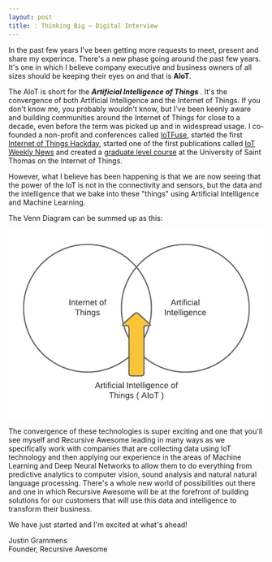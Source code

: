 ```yaml
---
layout: post
title: : Thinking Big – Digital Interview
---
```


In the past few years I've been getting more requests to meet, present and share my experince.
There's a new phase going around the past few years. It's one in which I believe company executive and business owners of all sizes should be keeping their eyes on and that is **AIoT**.

The AIoT is short for the ***Artificial Intelligence of Things*** . It's the convergence of both Artificial Intelligence and the Internet of Things. If you don't know me, you probably wouldn't know, but I've been keenly aware and building communities around the Internet of Things for close to a decade, even before the term was picked up and in widespread usage. I co-founded a non-profit and conferences called [IoTFuse](https://iotfuse.com), started the first [Internet of Things Hackday](https://iothackday.mn), started one of the first publications called [IoT Weekly News](https://iotweeklynews.com) and created a [graduate level course](https://www.stthomas.edu/gradsoftware/about/faculty/justin-grammens.html) at the University of Saint Thomas on the Internet of Things.

However, what I believe has been happening is that we are now seeing that the power of the IoT is not in the connectivity and sensors, but the data and the intelligence that we bake into these "things" using Artificial Intelligence and Machine Learning.

The Venn Diagram can be summed up as this:

![AIoT Venn Diagram](/assets/img/aiot.png)


The convergence of these technologies is super exciting and one that you'll see myself and Recursive Awesome leading in many ways as we specifically work with companies that are collecting data using IoT technology and then applying our experience in the areas of Machine Learning and Deep Neural Networks to allow them to do everything from predictive analytics to computer vision, sound analysis and natural natural language processing. There's a whole new world of possibilities out there and one in which Recursive Awesome will be at the forefront of building solutions for our customers that will use this data and intelligence to transform their business.

We have just started and I'm excited at what's ahead!

Justin Grammens  
Founder, Recursive Awesome